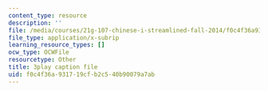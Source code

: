 ```yaml
---
content_type: resource
description: ''
file: /media/courses/21g-107-chinese-i-streamlined-fall-2014/f0c4f36a931719cfb2c540b90079a7ab_FtIdQUcZlWU.srt
file_type: application/x-subrip
learning_resource_types: []
ocw_type: OCWFile
resourcetype: Other
title: 3play caption file
uid: f0c4f36a-9317-19cf-b2c5-40b90079a7ab
---
```

